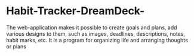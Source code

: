 # Habit-Tracker-DreamDeck-
The web-application makes it possible to create goals and plans, add various designs to them, such as images, deadlines, descriptions, notes, habit marks, etc. It is a program for organizing life and arranging thoughts or plans
